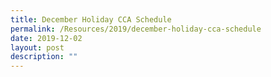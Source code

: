 ```yaml
---
title: December Holiday CCA Schedule
permalink: /Resources/2019/december-holiday-cca-schedule
date: 2019-12-02
layout: post
description: ""
---
```

